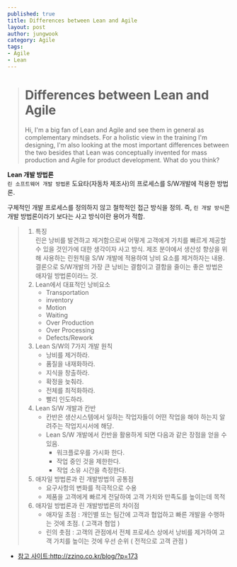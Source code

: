 ```yaml
---
published: true
title: Differences between Lean and Agile
layout: post
author: jungwook
category: Agile
tags:
- Agile
- Lean
---
```


># Differences between Lean and Agile
>Hi, I'm a big fan of Lean and Agile and see them in general as complementary mindsets. For a holistic view in the training I'm designing, I'm also looking at the most important differences between the two besides that Lean was conceptually invented for mass production and Agile for product development. What do you think?

**Lean 개발 방법론**  
`린 소프트웨어 개발 방법론` 도요타(자동차 제조사)의 프로세스를 S/W개발에 적용한 방법론.  

구체적인 개발 프로세스를 정의하지 않고 철학적인 접근 방식을 정의. 즉, `린 개발 방식`은 개발 방법론이라기 보다는 사고 방식이란 용어가 적합.  


> 1. 특징  
>    린은 낭비를 발견하고 제거함으로써 어떻게 고객에게 가치를 빠르게 제공할 수 있을 것인가에 대한 생각이자 사고 방식. 제조 분야에서 생산성 향상을 위해 사용하는 린원칙을 S/W 개발에 적용하여 낭비 요소를 제거하자는 내용. 결론으로 S/W개발의 가장 큰 낭비는 결함이고 결함을 줄이는 좋은 방법은 애자일 방법론이라느 것.
> 2. Lean에서 대표적인 낭비요소  
>    - Transportation
>    - inventory
>    - Motion
>    - Waiting
>    - Over Production
>    - Over Processing
>    - Defects/Rework
> 3. Lean S/W의 7가지 개발 원칙
>    - 낭비를 제거하라.
>    - 품질을 내재화하라.
>    - 지식을 창출하라.
>    - 확정을 늦춰라.
>    - 전체를 최적화하라.
>    - 빨리 인도하라.
> 4. Lean S/W 개발과 칸반
>    - 칸반은 생산시스템에서 일하는 작업자들이 어떤 작업을 해야 하는지 알려주는 작업지시서에 해당.
>    - Lean S/W 개발에서 칸반을 활용하게 되면 다음과 같은 장점을 얻을 수 있음.
>      - 워크플로우를 가시화 한다.
>      - 작업 중인 것을 제한한다.
>      - 작업 소유 시간을 측정한다.
> 5. 애자일 방법론과 린 개발방법의 공통점
>    - 요구사항의 변화를 적극적으로 수용
>    - 제품을 고객에게 빠르게 전달하여 고객 가치와 만족도를 높이는데 목적
> 6. 애자일 방법론과 린 개발방법론의 차이점
>    - 애자일 초점 : 개인별 또는 팀간에 고객과 협업하고 빠른 개발을 수행하는 것에 초점. ( 고객과 협업 )
>    - 린의 촛점 : 고객의 관점에서 전체 프로세스 상에서 낭비를 제거하여 고객 가치를 높이는 것에 우선 순위 ( 전적으로 고객 관점 )

- [참고 사이트:<http://zzino.co.kr/blog/?p=173>](<http://zzino.co.kr/blog/?p=173>)
